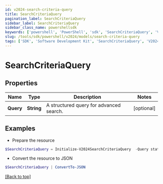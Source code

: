 ```yaml
---
id: v2024-search-criteria-query
title: SearchCriteriaQuery
pagination_label: SearchCriteriaQuery
sidebar_label: SearchCriteriaQuery
sidebar_class_name: powershellsdk
keywords: ['powershell', 'PowerShell', 'sdk', 'SearchCriteriaQuery', 'V2024SearchCriteriaQuery'] 
slug: /tools/sdk/powershell/v2024/models/search-criteria-query
tags: ['SDK', 'Software Development Kit', 'SearchCriteriaQuery', 'V2024SearchCriteriaQuery']
---
```



# SearchCriteriaQuery

## Properties

Name | Type | Description | Notes
------------ | ------------- | ------------- | -------------
**Query** | **String** | A structured query for advanced search. | [optional] 

## Examples

- Prepare the resource
```powershell
$SearchCriteriaQuery = Initialize-V2024SearchCriteriaQuery  -Query status:active
```

- Convert the resource to JSON
```powershell
$SearchCriteriaQuery | ConvertTo-JSON
```


[[Back to top]](#) 

